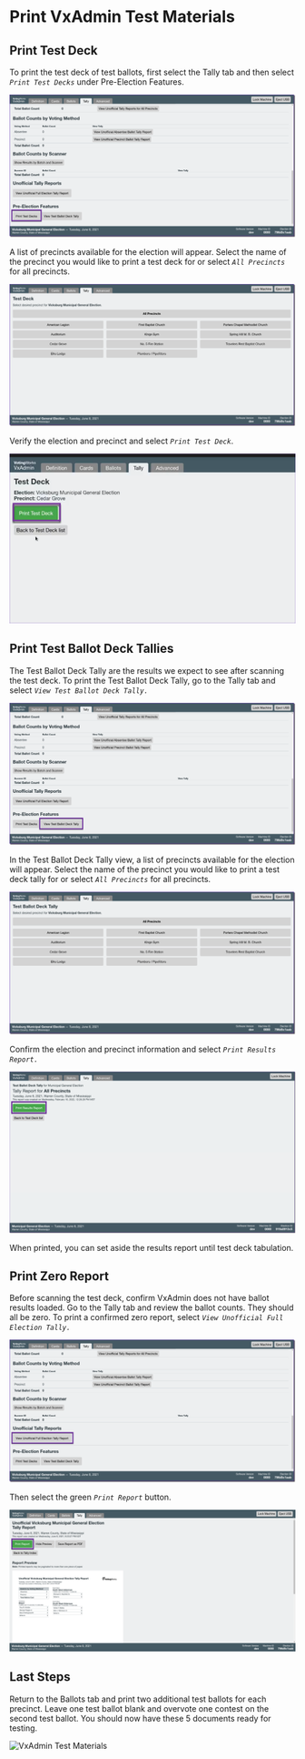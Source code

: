 # Print VxAdmin Test Materials

## Print Test Deck

To print the test deck of test ballots, first select the Tally tab and then select _`Print Test Decks`_ under Pre-Election Features.

![](<../.gitbook/assets/image (219) (1) (1).png>)

A list of precincts available for the election will appear. Select the name of the precinct you would like to print a test deck for or select _`All Precincts`_ for all precincts.&#x20;

![](<../.gitbook/assets/image (151).png>)

Verify the election and precinct and select _`Print Test Deck`_.

![](<../.gitbook/assets/image (147).png>)

## Print Test Ballot Deck Tallies

The Test Ballot Deck Tally are the results we expect to see after scanning the test deck. To print the Test Ballot Deck Tally, go to the Tally tab and  select _`View Test Ballot Deck Tally.`_

![](<../.gitbook/assets/image (108).png>)

In the Test Ballot Deck Tally view, a list of precincts available for the election will appear. Select the name of the precinct you would like to print a test deck tally for or select _`All Precincts`_ for all precincts.

![](<../.gitbook/assets/image (205) (1).png>)

Confirm the election and precinct information and select _`Print Results Report.`_

![](<../.gitbook/assets/image (86) (1).png>)

When printed, you can set aside the results report until test deck tabulation.

## Print Zero Report

Before scanning the test deck, confirm VxAdmin does not have ballot results loaded. Go to the Tally tab and review the ballot counts. They should all be zero. To print a confirmed zero report, select _`View Unofficial Full Election Tally.`_

![](<../.gitbook/assets/image (199) (1).png>)

Then select the green _`Print Report`_ button.

![](<../.gitbook/assets/image (125) (1).png>)

## Last Steps

Return to the Ballots tab and print two additional test ballots for each precinct.  Leave one test ballot blank and overvote one contest on the second test ballot. You should now have these 5 documents ready for testing.

![VxAdmin Test Materials](../.gitbook/assets/la\_materials6.jpg)

